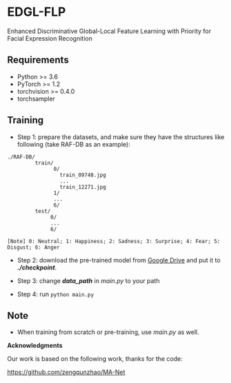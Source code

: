 # EDGL-FLP
Enhanced Discriminative Global-Local Feature Learning with Priority for Facial Expression Recognition

## Requirements
- Python >= 3.6
- PyTorch >= 1.2
- torchvision >= 0.4.0
- torchsampler

## Training

- Step 1: prepare the datasets, and make sure they have the structures like following (take RAF-DB as an example):
 
```
./RAF-DB/
         train/
               0/
                 train_09748.jpg
                 ...
                 train_12271.jpg
               1/
               ...
               6/
         test/
              0/
              ...
              6/

[Note] 0: Neutral; 1: Happiness; 2: Sadness; 3: Surprise; 4: Fear; 5: Disgust; 6: Anger
```

- Step 2: download the pre-trained model from [Google Drive](https://drive.google.com/file/d/1WgyDpDtiDBuESME1GIByeQmJ0-PukzM8/view?usp=share_link) and put it to ***./checkpoint***.
    
- Step 3: change ***data_path*** in *main.py* to your path 

- Step 4: run ```python main.py ```


## Note
- When training from scratch or pre-training, use *main.py* as well.


**Acknowledgments**

Our work is based on the following work, thanks for the code:

https://github.com/zengqunzhao/MA-Net
